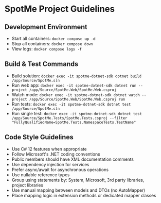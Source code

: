# SpotMe Project Guidelines

## Development Environment
- Start all containers: `docker compose up -d`
- Stop all containers: `docker compose down`
- View logs: `docker compose logs -f`

## Build & Test Commands
- Build solution: `docker exec -it spotme-dotnet-sdk dotnet build /app/Source/SpotMe.sln`
- Run web app: `docker exec -it spotme-dotnet-sdk dotnet run --project /app/Source/SpotMe.Web/SpotMe.Web.csproj`
- Watch mode: `docker exec -it spotme-dotnet-sdk dotnet watch --project /app/Source/SpotMe.Web/SpotMe.Web.csproj run`
- Run tests: `docker exec -it spotme-dotnet-sdk dotnet test /app/Source/SpotMe.sln`
- Run single test: `docker exec -it spotme-dotnet-sdk dotnet test /app/Source/SpotMe.Tests/SpotMe.Tests.csproj --filter "FullyQualifiedName=SpotMe.Tests.NamespaceTests.TestName"`

## Code Style Guidelines
- Use C# 12 features when appropriate
- Follow Microsoft's .NET coding conventions
- Public members should have XML documentation comments
- Use dependency injection for services
- Prefer async/await for asynchronous operations
- Use nullable reference types
- Group using statements by: System, Microsoft, 3rd party libraries, project libraries
- Use manual mapping between models and DTOs (no AutoMapper)
- Place mapping logic in extension methods or dedicated mapper classes